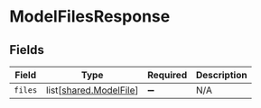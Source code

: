 # ModelFilesResponse


## Fields

| Field                                                          | Type                                                           | Required                                                       | Description                                                    |
| -------------------------------------------------------------- | -------------------------------------------------------------- | -------------------------------------------------------------- | -------------------------------------------------------------- |
| `files`                                                        | list[[shared.ModelFile](undefined/models/shared/modelfile.md)] | :heavy_minus_sign:                                             | N/A                                                            |